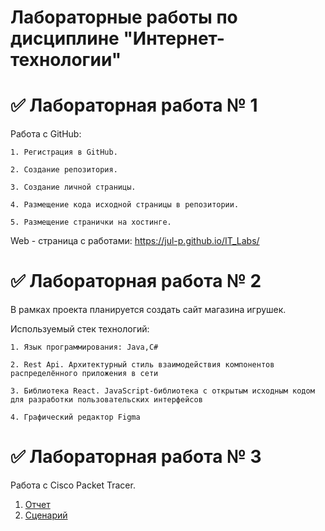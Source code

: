 # Лабораторные работы по дисциплине "Интернет-технологии"
# ✅ Лабораторная работа № 1
Работа с GitHub:

	1. Регистрация в GitHub.

	2. Создание репозитория.

	3. Создание личной страницы.

	4. Размещение кода исходной страницы в репозитории.

	5. Размещение странички на хостинге.

Web - страница с работами: https://jul-p.github.io/IT_Labs/

# ✅ Лабораторная работа № 2

В рамках проекта планируется создать сайт магазина игрушек.

Используемый стек технологий:

	1. Язык программирования: Java,C#

	2. Rest Api. Архитектурный стиль взаимодействия компонентов распределённого приложения в сети

	3. Библиотека React. JavaScript-библиотека с открытым исходным кодом для разработки пользовательских интерфейсов

	4. Графический редактор Figma

# ✅ Лабораторная работа № 3

Работа с Cisco Packet Tracer. 

1. [Отчет](https://github.com/Jul-P/IT_Labs/blob/main/%D0%9E%D1%82%D1%87%D1%91%D1%82%D1%8B/%D0%9E%D1%82%D1%87%D0%B5%D1%82_4.pdf)
2. [Сценарий](https://github.com/Jul-P/IT_Labs/blob/main/%D0%9E%D1%82%D1%87%D1%91%D1%82%D1%8B/%D1%81%D1%86%D0%B5%D0%BD%D0%B0%D1%80%D0%B8%D0%B9_4.pka)
